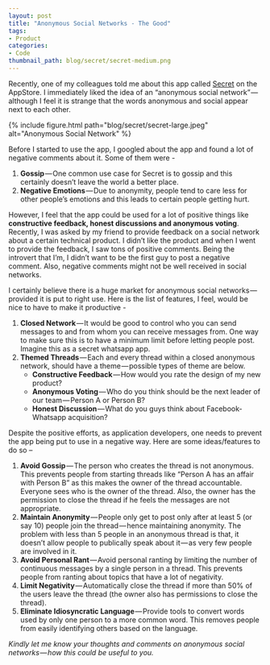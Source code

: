 ```yaml
---
layout: post
title: "Anonymous Social Networks - The Good"
tags:
- Product
categories:
- Code
thumbnail_path: blog/secret/secret-medium.png
---  
```


Recently, one of my colleagues told me about this app called [Secret](https://itunes.apple.com/us/app/secret-speak-freely/id775307543) on the AppStore. I immediately liked the idea of an “anonymous social network” — although I feel it is strange that the words anonymous and social appear next to each other.

{% include figure.html path="blog/secret/secret-large.jpeg" alt="Anonymous Social Network" %}

Before I started to use the app, I googled about the app and found a lot of negative comments about it. Some of them were -

1. **Gossip** — One common use case for Secret is to gossip and this certainly doesn’t leave the world a better place.
2. **Negative Emotions** — Due to anonymity, people tend to care less for other people’s emotions and this leads to certain people getting hurt.

However, I feel that the app could be used for a lot of positive things like **constructive feedback, honest discussions and anonymous voting**. Recently, I was asked by my friend to provide feedback on a social network about a certain technical product. I didn’t like the product and when I went to provide the feedback, I saw tons of positive comments. Being the introvert that I’m, I didn’t want to be the first guy to post a negative comment. Also, negative comments might not be well received in social networks.

I certainly believe there is a huge market for anonymous social networks — provided it is put to right use. Here is the list of features, I feel, would be nice to have to make it productive -

1. **Closed Network** — It would be good to control who you can send messages to and from whom you can receive messages from. One way to make sure this is to have a minimum limit before letting people post. Imagine this as a secret whatsapp app.
2. **Themed Threads** — Each and every thread within a closed anonymous network, should have a theme — possible types of theme are below.
    * **Constructive Feedback** — How would you rate the design of my new product?
    * **Anonymous Voting** — Who do you think should be the next leader of our team — Person A or Person B?
    * **Honest Discussion** — What do you guys think about Facebook-Whatsapp acquisition?

Despite the positive efforts, as application developers, one needs to prevent the app being put to use in a negative way. Here are some ideas/features to do so –

1. **Avoid Gossip** — The person who creates the thread is not anonymous. This prevents people from starting threads like “Person A has an affair with Person B” as this makes the owner of the thread accountable. Everyone sees who is the owner of the thread. Also, the owner has the permission to close the thread if he feels the messages are not appropriate.
2. **Maintain Anonymity** — People only get to post only after at least 5 (or say 10) people join the thread — hence maintaining anonymity. The problem with less than 5 people in an anonymous thread is that, it doesn’t allow people to publically speak about it — as very few people are involved in it.
3. **Avoid Personal Rant** — Avoid personal ranting by limiting the number of continuous messages by a single person in a thread. This prevents people from ranting about topics that have a lot of negativity.
4. **Limit Negativity** — Automatically close the thread if more than 50% of the users leave the thread (the owner also has permissions to close the thread).
5. **Eliminate Idiosyncratic Language** — Provide tools to convert words used by only one person to a more common word. This removes people from easily identifying others based on the language.

*Kindly let me know your thoughts and comments on anonymous social networks — how this could be useful to you.*


